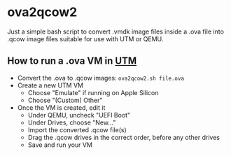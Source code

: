 # ova2qcow2

Just a simple bash script to convert .vmdk image files inside a .ova file into .qcow image files suitable for use with UTM or QEMU.

## How to run a .ova VM in [UTM]

- Convert the .ova to .qcow images: `ova2qcow2.sh file.ova`
- Create a new UTM VM
  - Choose "Emulate" if running on Apple Silicon
  - Choose "(Custom) Other"
- Once the VM is created, edit it
  - Under QEMU, uncheck "UEFI Boot"
  - Under Drives, choose "New..."
  - Import the converted .qcow file(s)
  - Drag the .qcow drives in the correct order, before any other drives
  - Save and run your VM


[UTM]: https://mac.getutm.app
